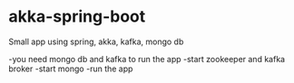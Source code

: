 # akka-spring-boot
Small app using spring, akka, kafka, mongo db

-you need mongo db and kafka to run the app
-start zookeeper and kafka broker 
-start mongo
-run the app


